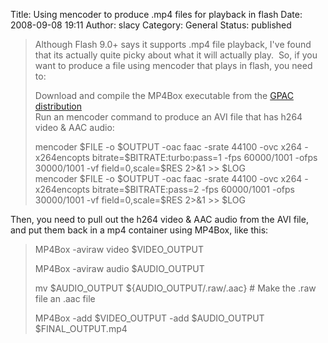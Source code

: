 Title: Using mencoder to produce .mp4 files for playback in flash
Date: 2008-09-08 19:11
Author: slacy
Category: General
Status: published

> Although Flash 9.0+ says it supports .mp4 file playback, I've found
> that its actually quite picky about what it will actually play.  So,
> if you want to produce a file using mencoder that plays in flash, you
> need to:
>
> Download and compile the MP4Box executable from the [GPAC
> distribution](http://gpac.sourceforge.net/doc_mp4box.php)  
> Run an mencoder command to produce an AVI file that has h264 video &
> AAC audio:
>
> mencoder \$FILE -o \$OUTPUT -oac faac -srate 44100 -ovc x264
> -x264encopts bitrate=\$BITRATE:turbo:pass=1 -fps 60000/1001 -ofps
> 30000/1001 -vf field=0,scale=\$RES 2&gt;&1 &gt;&gt; \$LOG  
> mencoder \$FILE -o \$OUTPUT -oac faac -srate 44100 -ovc x264
> -x264encopts bitrate=\$BITRATE:pass=2 -fps 60000/1001 -ofps 30000/1001
> -vf field=0,scale=\$RES 2&gt;&1 &gt;&gt; \$LOG

Then, you need to pull out the h264 video & AAC audio from the AVI file,
and put them back in a mp4 container using MP4Box, like this:

> MP4Box -aviraw video \$VIDEO\_OUTPUT
>
> MP4Box -aviraw audio \$AUDIO\_OUTPUT
>
> mv \$AUDIO\_OUTPUT \${AUDIO\_OUTPUT/.raw/.aac} \# Make the .raw file
> an .aac file
>
> MP4Box -add \$VIDEO\_OUTPUT -add \$AUDIO\_OUTPUT \$FINAL\_OUTPUT.mp4
